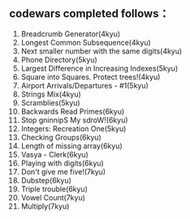  ## codewars completed follows：
1. Breadcrumb Generator(4kyu)
2. Longest Common Subsequence(4kyu)
3. Next smaller number with the same digits(4kyu)
4. Phone Directory(5kyu)
5. Largest Difference in Increasing Indexes(5kyu)
6. Square into Squares. Protect trees!(4kyu)
7. Airport Arrivals/Departures - #1(5kyu)
8. Strings Mix(4kyu)
9. Scramblies(5kyu)
10. Backwards Read Primes(6kyu)
11. Stop gninnipS My sdroW!(6kyu)
12. Integers: Recreation One(5kyu)
13. Checking Groups(6kyu)
14. Length of missing array(6kyu)
15. Vasya - Clerk(6kyu)
16. Playing with digits(6kyu)
17. Don't give me five!(7kyu)
18. Dubstep(6kyu)
19. Triple trouble(6kyu)
20. Vowel Count(7kyu)
21. Multiply(7kyu)
